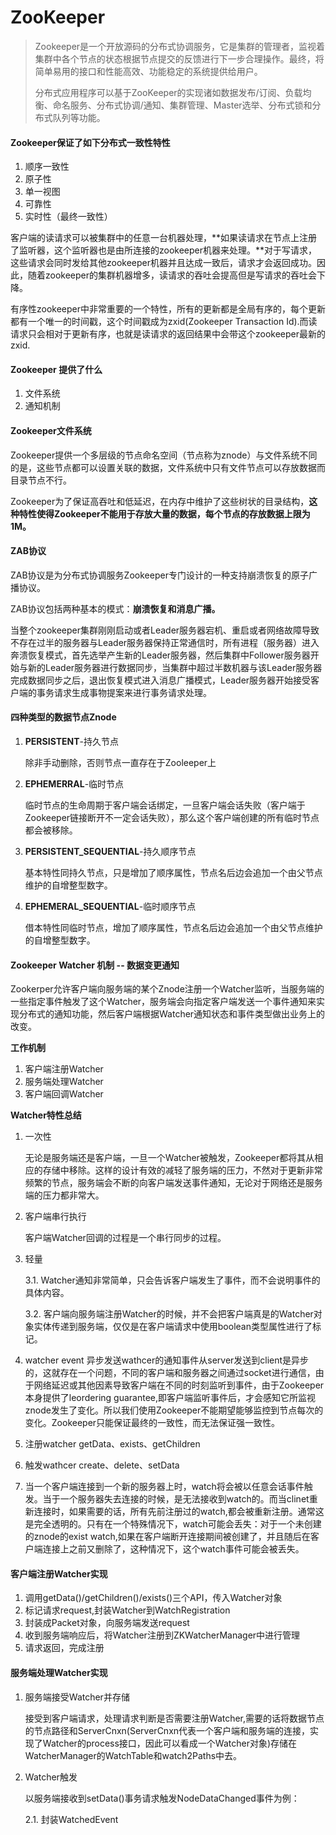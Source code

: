 # ZooKeeper

> Zookeeper是一个开放源码的分布式协调服务，它是集群的管理者，监视着集群中各个节点的状态根据节点提交的反馈进行下一步合理操作。最终，将简单易用的接口和性能高效、功能稳定的系统提供给用户。
>
> 分布式应用程序可以基于ZooKeeper的实现诸如数据发布/订阅、负载均衡、命名服务、分布式协调/通知、集群管理、Master选举、分布式锁和分布式队列等功能。



#### Zookeeper保证了如下分布式一致性特性

1. 顺序一致性
2. 原子性
3. 单一视图
4. 可靠性
5. 实时性（最终一致性）

客户端的读请求可以被集群中的任意一台机器处理，**如果读请求在节点上注册了监听器，这个监听器也是由所连接的zookeeper机器来处理。**对于写请求，这些请求会同时发给其他zookeeper机器并且达成一致后，请求才会返回成功。因此，随着zookeeper的集群机器增多，读请求的吞吐会提高但是写请求的吞吐会下降。

有序性zookeeper中非常重要的一个特性，所有的更新都是全局有序的，每个更新都有一个唯一的时间戳，这个时间戳成为zxid(Zookeeper Transaction Id).而读请求只会相对于更新有序，也就是读请求的返回结果中会带这个zookeeper最新的zxid.



#### Zookeeper 提供了什么

1. 文件系统
2. 通知机制





#### Zookeeper文件系统

Zookeeper提供一个多层级的节点命名空间（节点称为znode）与文件系统不同的是，这些节点都可以设置关联的数据，文件系统中只有文件节点可以存放数据而目录节点不行。

Zookeeper为了保证高吞吐和低延迟，在内存中维护了这些树状的目录结构，**这种特性使得Zookeeper不能用于存放大量的数据，每个节点的存放数据上限为1M。**





#### ZAB协议

ZAB协议是为分布式协调服务Zookeeper专门设计的一种支持崩溃恢复的原子广播协议。

ZAB协议包括两种基本的模式：**崩溃恢复和消息广播。**

当整个zookeeper集群刚刚启动或者Leader服务器宕机、重启或者网络故障导致不存在过半的服务器与Leader服务器保持正常通信时，所有进程（服务器）进入奔溃恢复模式，首先选举产生新的Leader服务器，然后集群中Follower服务器开始与新的Leader服务器进行数据同步，当集群中超过半数机器与该Leader服务器完成数据同步之后，退出恢复模式进入消息广播模式，Leader服务器开始接受客户端的事务请求生成事物提案来进行事务请求处理。





#### 四种类型的数据节点Znode

1. **PERSISTENT**-持久节点

   除非手动删除，否则节点一直存在于Zooleeper上

2. **EPHEMERRAL**-临时节点

   临时节点的生命周期于客户端会话绑定，一旦客户端会话失败（客户端于Zookeeper链接断开不一定会话失败），那么这个客户端创建的所有临时节点都会被移除。

3. **PERSISTENT_SEQUENTIAL**-持久顺序节点

   基本特性同持久节点，只是增加了顺序属性，节点名后边会追加一个由父节点维护的自增整型数字。

4. **EPHEMERAL_SEQUENTIAL**-临时顺序节点

   借本特性同临时节点，增加了顺序属性，节点名后边会追加一个由父节点维护的自增整型数字。





#### Zookeeper Watcher 机制 -- 数据变更通知

Zookerper允许客户端向服务端的某个Znode注册一个Watcher监听，当服务端的一些指定事件触发了这个Watcher，服务端会向指定客户端发送一个事件通知来实现分布式的通知功能，然后客户端根据Watcher通知状态和事件类型做出业务上的改变。



**工作机制**

1. 客户端注册Watcher
2. 服务端处理Watcher
3. 客户端回调Watcher



**Watcher特性总结**

1. 一次性

   无论是服务端还是客户端，一旦一个Watcher被触发，Zookeeper都将其从相应的存储中移除。这样的设计有效的减轻了服务端的压力，不然对于更新非常频繁的节点，服务端会不断的向客户端发送事件通知，无论对于网络还是服务端的压力都非常大。

2. 客户端串行执行

   客户端Watcher回调的过程是一个串行同步的过程。

3. 轻量

   3.1. Watcher通知非常简单，只会告诉客户端发生了事件，而不会说明事件的具体内容。

   3.2. 客户端向服务端注册Watcher的时候，并不会把客户端真是的Watcher对象实体传递到服务端，仅仅是在客户端请求中使用boolean类型属性进行了标记。

4. watcher event 异步发送wathcer的通知事件从server发送到client是异步的，这就存在一个问题，不同的客户端和服务器之间通过socket进行通信，由于网络延迟或其他因素导致客户端在不同的时刻监听到事件，由于Zookeeper本身提供了leordering guarantee,即客户端监听事件后，才会感知它所监视znode发生了变化。所以我们使用Zookeeper不能期望能够监控到节点每次的变化。Zookeeper只能保证最终的一致性，而无法保证强一致性。

5. 注册watcher getData、exists、getChildren

6. 触发wathcer create、delete、setData

7. 当一个客户端连接到一个新的服务器上时，watch将会被以任意会话事件触发。当于一个服务器失去连接的时候，是无法接收到watch的。而当clinet重新连接时，如果需要的话，所有先前注册过的watch,都会被重新注册。通常这是完全透明的。只有在一个特殊情况下，watch可能会丢失：对于一个未创建的znode的exist watch,如果在客户端断开连接期间被创建了，并且随后在客户端连接上之前又删除了，这种情况下，这个watch事件可能会被丢失。





#### 客户端注册Watcher实现

1. 调用getData()/getChildren()/exists()三个API，传入Watcher对象
2. 标记请求request,封装Watcher到WatchRegistration
3. 封装成Packet对象，向服务端发送request
4. 收到服务端响应后，将Watcher注册到ZKWatcherManager中进行管理
5. 请求返回，完成注册





#### 服务端处理Watcher实现

1. 服务端接受Watcher并存储

   接受到客户端请求，处理请求判断是否需要注册Watcher,需要的话将数据节点的节点路径和ServerCnxn(ServerCnxn代表一个客户端和服务端的连接，实现了Watcher的process接口，因此可以看成一个Watcher对象)存储在WatcherManager的WatchTable和watch2Paths中去。

2. Watcher触发

   以服务端接收到setData()事务请求触发NodeDataChanged事件为例：

   2.1. 封装WatchedEvent

   